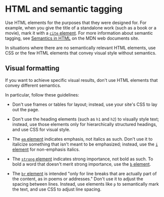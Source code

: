 # HTML and semantic tagging

Use HTML elements for the purposes that they were designed for. For example, when you give the title of a standalone work (such as a book or a movie), mark it with a [`cite` element](https://html.spec.whatwg.org/multipage/text-level-semantics.html#the-cite-element). For more information about semantic tagging, see [Semantics in HTML](https://developer.mozilla.org/en-US/docs/Glossary/Semantics#Semantics_in_HTML) on the MDN web documents site.

In situations where there are no semantically relevant HTML elements, use CSS or the few HTML elements that convey visual style without semantics.

## Visual formatting

If you want to achieve specific visual results, don't use HTML elements that convey different semantics.

In particular, follow these guidelines:

-   Don't use frames or tables for layout; instead, use your site's CSS to lay out the page.
-   Don't use the heading elements (such as `h1` and `h2`) to visually style text; instead, use those elements only for hierarchically structured headings, and use CSS for visual style.
-   The [`em` element](https://html.spec.whatwg.org/multipage/text-level-semantics.html#the-em-element) indicates emphasis, not italics as such. Don't use it to italicize something that isn't meant to be emphasized; instead, use the [`i` element](https://html.spec.whatwg.org/multipage/text-level-semantics.html#the-i-element) for non-emphasis italics.
    
-   The [`strong` element](https://html.spec.whatwg.org/multipage/semantics.html#the-strong-element) indicates strong importance, not bold as such. To bold a word that doesn't merit strong importance, use the [`b` element](https://html.spec.whatwg.org/multipage/text-level-semantics.html#the-b-element).
-   The [`br` element](https://html.spec.whatwg.org/multipage/text-level-semantics.html#the-br-element) is intended "only for line breaks that are actually part of the content, as in poems or addresses." Don't use it to adjust the spacing between lines. Instead, use elements like `p` to semantically mark the text, and use CSS to adjust line spacing.
